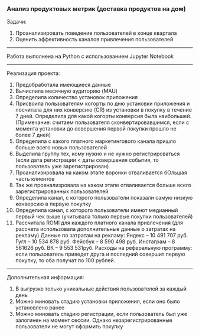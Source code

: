 ### Анализ продуктовых метрик (доставка продуктов на дом)

Задачи:

1. Проанализировать поведение пользователей в конце квартала
2. Оценить эффективность каналов привлечения пользователей

<hr>

Работа выполнена на Python с использованием Jupyter Notebook

<hr>

Реализация проекта:
1. Предобработала имеющиеся данные
2. Вычислила месячную аудиторию (MAU)
3. Определила количество установок приложения
4. Присвоила пользователям когорты по дню установки приложения и посчитала для них конверсию (CR) из установки в покупку в течение 7 дней. Определила для какой когорты конверсия была наибольшей. (Примечание: считаем пользователя сконвертировавшимся, если с момента установки до совершения первой покупки прошло не более 7 дней)
5. Определила с какого платного маркетингового канала пришло больше всего новых пользователей
6. Выделила группу тех, кому нужно и не нужно регистрироваться (если дата регистрации < даты совершения события, то пользователь уже зарегистрирован)
7. Проанализировала на каком этапе воронки отваливается бОльшая часть клиентов
8. Так же проанализровала на каком этапе отваливается больше всего зарегистрированных пользователей
9. Определила канал, с которого пользователи показали самую низкую конверсию в первую покупку
10. Определила канал, с которого пользователи имеют медианный первый чек выше (учитывала только первые покупки пользователей)
11. Рассчитала ROMI для каждого платного канала привлечения (для рассчета использовала дополнительные данные о затратах на рекламу)
    Данные по затратам на рекламу:
    Яндекс – 10 491 707 руб.
    Гугл – 10 534 878 руб.
    Фейсбук – 8 590 498 руб.
    Инстаграм – 8 561626 руб.
    ВК – 9 553 531руб.
    Расходы на реферальную программу: если пользователь приведет друга и последний совершит первую покупку, то оба получат по 100 рублей.
<hr>

Дополнительная информация:

1. В выгрузке только уникальные действия пользователей за каждый день 
2. Можно миновать стадию установки приложения, если оно было установлено ранее
3. Можно миновать стадию регистрации, если пользователь был уже залогинен на момент сессии. Однако незарегистрированные пользователи не могут оформить покупку
